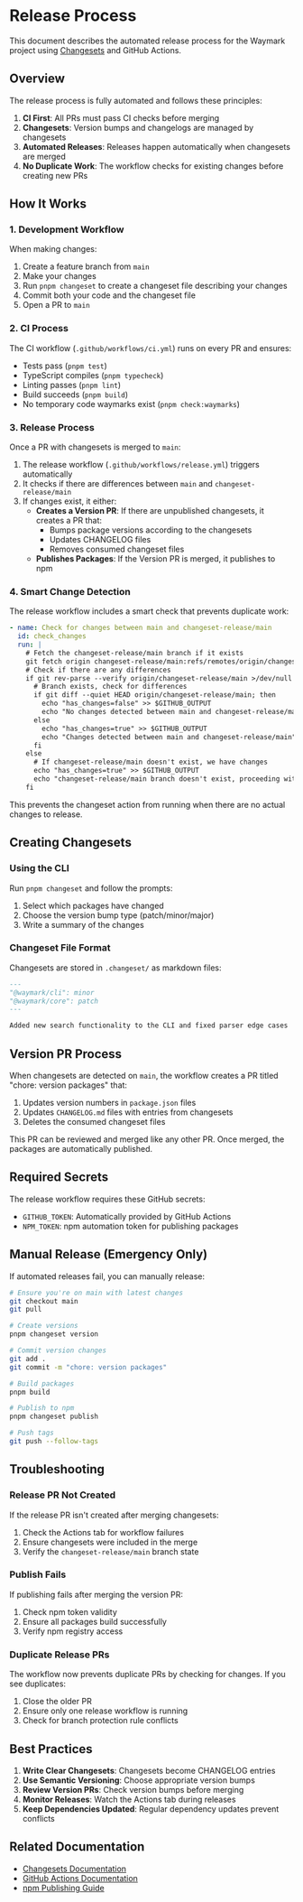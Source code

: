 <!-- tldr :::: Automated release process using changesets and GitHub Actions -->

# Release Process

This document describes the automated release process for the Waymark project using [Changesets](https://github.com/changesets/changesets) and GitHub Actions.

## Overview

The release process is fully automated and follows these principles:

1. **CI First**: All PRs must pass CI checks before merging
2. **Changesets**: Version bumps and changelogs are managed by changesets
3. **Automated Releases**: Releases happen automatically when changesets are merged
4. **No Duplicate Work**: The workflow checks for existing changes before creating new PRs

## How It Works

### 1. Development Workflow

When making changes:

1. Create a feature branch from `main`
2. Make your changes
3. Run `pnpm changeset` to create a changeset file describing your changes
4. Commit both your code and the changeset file
5. Open a PR to `main`

### 2. CI Process

The CI workflow (`.github/workflows/ci.yml`) runs on every PR and ensures:

- Tests pass (`pnpm test`)
- TypeScript compiles (`pnpm typecheck`)
- Linting passes (`pnpm lint`)
- Build succeeds (`pnpm build`)
- No temporary code waymarks exist (`pnpm check:waymarks`)

### 3. Release Process

Once a PR with changesets is merged to `main`:

1. The release workflow (`.github/workflows/release.yml`) triggers automatically
2. It checks if there are differences between `main` and `changeset-release/main`
3. If changes exist, it either:
   - **Creates a Version PR**: If there are unpublished changesets, it creates a PR that:
     - Bumps package versions according to the changesets
     - Updates CHANGELOG files
     - Removes consumed changeset files
   - **Publishes Packages**: If the Version PR is merged, it publishes to npm

### 4. Smart Change Detection

The release workflow includes a smart check that prevents duplicate work:

```yaml
- name: Check for changes between main and changeset-release/main
  id: check_changes
  run: |
    # Fetch the changeset-release/main branch if it exists
    git fetch origin changeset-release/main:refs/remotes/origin/changeset-release/main || echo "changeset-release/main doesn't exist yet"
    # Check if there are any differences
    if git rev-parse --verify origin/changeset-release/main >/dev/null 2>&1; then
      # Branch exists, check for differences
      if git diff --quiet HEAD origin/changeset-release/main; then
        echo "has_changes=false" >> $GITHUB_OUTPUT
        echo "No changes detected between main and changeset-release/main"
      else
        echo "has_changes=true" >> $GITHUB_OUTPUT
        echo "Changes detected between main and changeset-release/main"
      fi
    else
      # If changeset-release/main doesn't exist, we have changes
      echo "has_changes=true" >> $GITHUB_OUTPUT
      echo "changeset-release/main branch doesn't exist, proceeding with release"
    fi
```

This prevents the changeset action from running when there are no actual changes to release.

## Creating Changesets

### Using the CLI

Run `pnpm changeset` and follow the prompts:

1. Select which packages have changed
2. Choose the version bump type (patch/minor/major)
3. Write a summary of the changes

### Changeset File Format

Changesets are stored in `.changeset/` as markdown files:

```markdown
---
"@waymark/cli": minor
"@waymark/core": patch
---

Added new search functionality to the CLI and fixed parser edge cases
```

## Version PR Process

When changesets are detected on `main`, the workflow creates a PR titled "chore: version packages" that:

1. Updates version numbers in `package.json` files
2. Updates `CHANGELOG.md` files with entries from changesets
3. Deletes the consumed changeset files

This PR can be reviewed and merged like any other PR. Once merged, the packages are automatically published.

## Required Secrets

The release workflow requires these GitHub secrets:

- `GITHUB_TOKEN`: Automatically provided by GitHub Actions
- `NPM_TOKEN`: npm automation token for publishing packages

## Manual Release (Emergency Only)

If automated releases fail, you can manually release:

```bash
# Ensure you're on main with latest changes
git checkout main
git pull

# Create versions
pnpm changeset version

# Commit version changes
git add .
git commit -m "chore: version packages"

# Build packages
pnpm build

# Publish to npm
pnpm changeset publish

# Push tags
git push --follow-tags
```

## Troubleshooting

### Release PR Not Created

If the release PR isn't created after merging changesets:

1. Check the Actions tab for workflow failures
2. Ensure changesets were included in the merge
3. Verify the `changeset-release/main` branch state

### Publish Fails

If publishing fails after merging the version PR:

1. Check npm token validity
2. Ensure all packages build successfully
3. Verify npm registry access

### Duplicate Release PRs

The workflow now prevents duplicate PRs by checking for changes. If you see duplicates:

1. Close the older PR
2. Ensure only one release workflow is running
3. Check for branch protection rule conflicts

## Best Practices

1. **Write Clear Changesets**: Changesets become CHANGELOG entries
2. **Use Semantic Versioning**: Choose appropriate version bumps
3. **Review Version PRs**: Check version bumps before merging
4. **Monitor Releases**: Watch the Actions tab during releases
5. **Keep Dependencies Updated**: Regular dependency updates prevent conflicts

## Related Documentation

- [Changesets Documentation](https://github.com/changesets/changesets)
- [GitHub Actions Documentation](https://docs.github.com/en/actions)
- [npm Publishing Guide](https://docs.npmjs.com/packages-and-modules)